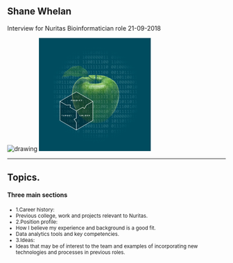 ## Shane Whelan
Interview for Nuritas Bioinformatician role 21-09-2018

<!-- ![test](/public/img/carragh_lake.jpg) -->

<img src="https://azcdn.discovery.pgsitecore.com/en-us/-/media/Olay_PathFinder/Images/Callouts/Brand_Experience_promos/Desktop/DT_BE_Landing_Aminopeptides_HeaderImage.jpg?h=310&la=en-US&w=500&v=1-201802281215" alt="drawing" width="420px"/> <img src="/public/img/Nuritas.png" alt="drawing" width="258px"/>

---

## Topics.

#### Three main sections

<small>

- 1.Career history:
 - Previous college, work and projects relevant to Nuritas. 
- 2.Position profile: <!-- .element: class="fragment" -->
 - How I believe my experience and background is a good fit. 
 - Data analytics tools and key competencies. 
- 3.Ideas: <!-- .element: class="fragment" -->
 - Ideas that may be of interest to the team and examples of incorporating new technologies and processes in previous roles.

</small>